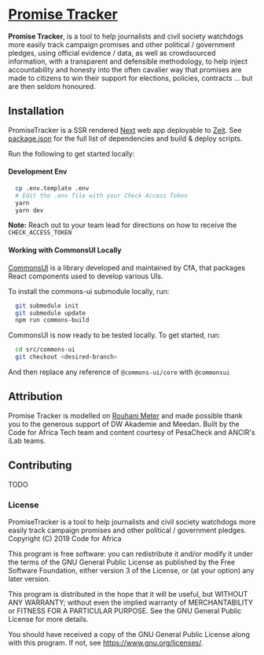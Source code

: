 # [Promise Tracker](https://promisetracker.codeforafrica.org)

**Promise Tracker**, is a tool to help journalists and civil society watchdogs more easily track campaign promises and other political / government pledges, using official evidence / data, as well as crowdsourced information, with a transparent and defensible methodology, to help inject accountability and honesty into the often cavalier way that promises are made to citizens to win their support for elections, policies, contracts ... but are then seldom honoured.

## Installation

PromiseTracker is a SSR rendered [Next](https://nextjs.org/) web app deployable to [Zeit](https://zeit.co). See [package.json](./package.json) for the full list of dependencies and build & deploy scripts.

Run the following to get started locally:

#### Development Env

```sh
  cp .env.template .env
  # Edit the .env file with your Check Access Token
  yarn
  yarn dev
```

**Note:** Reach out to your team lead for directions on how to receive the `CHECK_ACCESS_TOKEN`

#### Working with CommonsUI Locally

[CommonsUI](https://github.com/CodeForAfrica/COMMONS-UI) is a library developed and maintained by CfA, that packages React components used to develop various UIs.

To install the commons-ui submodule locally, run:

```sh
  git submodule init
  git submodule update
  npm run commons-build
```

CommonsUI is now ready to be tested locally. To get started, run:

```sh
  cd src/commons-ui
  git checkout <desired-branch>
```

And then replace any reference of `@commons-ui/core` with `@commonsui`

## Attribution

Promise Tracker is modelled on [Rouhani Meter](https://rouhanimeter.com) and made possible thank you to the generous support of DW Akademie and Meedan. Built by the Code for Africa Tech team and content courtesy of PesaCheck and ANCIR's iLab teams.

## Contributing

TODO

### License

PromiseTracker is a tool to help journalists and civil society watchdogs more easily track campaign promises and other political / government pledges.  
Copyright (C) 2019 Code for Africa

This program is free software: you can redistribute it and/or modify
it under the terms of the GNU General Public License as published by
the Free Software Foundation, either version 3 of the License, or
(at your option) any later version.

This program is distributed in the hope that it will be useful,
but WITHOUT ANY WARRANTY; without even the implied warranty of
MERCHANTABILITY or FITNESS FOR A PARTICULAR PURPOSE. See the
GNU General Public License for more details.

You should have received a copy of the GNU General Public License
along with this program. If not, see <https://www.gnu.org/licenses/>.
